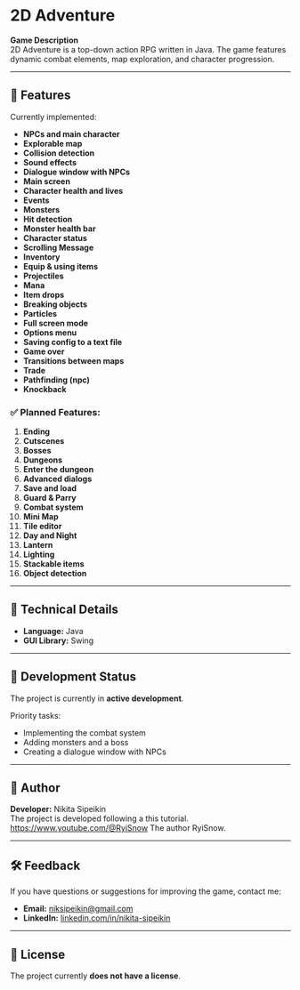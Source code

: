 # 2D Adventure

**Game Description**  
2D Adventure is a top-down action RPG written in Java. The game features dynamic combat elements, map exploration, and character progression.

---

## 🌟 Features
Currently implemented:
- **NPCs and main character**
- **Explorable map**
- **Collision detection**
- **Sound effects**
- **Dialogue window with NPCs**
- **Main screen**
- **Character health and lives**
- **Events**
- **Monsters**
- **Hit detection**
- **Monster health bar**
- **Character status**
- **Scrolling Message**
- **Inventory**
- **Equip & using items**
- **Projectiles**
- **Mana**
- **Item drops**
- **Breaking objects**
- **Particles**
- **Full screen mode**
- **Options menu**
- **Saving config to a text file**
- **Game over**
- **Transitions between maps**
- **Trade**
- **Pathfinding (npc)**
- **Knockback**

### ✅ Planned Features:
1. **Ending**
2. **Cutscenes**
3. **Bosses**
4. **Dungeons**
5. **Enter the dungeon**
6. **Advanced dialogs**
7. **Save and load**
8. **Guard & Parry**
9. **Combat system**
10. **Mini Map**
11. **Tile editor**
12. **Day and Night**
13. **Lantern**
14. **Lighting**
15. **Stackable items**
16. **Object detection**

---

## 🔧 Technical Details
- **Language:** Java
- **GUI Library:** Swing

---

## 📅 Development Status
The project is currently in **active development**.

Priority tasks:
- Implementing the combat system
- Adding monsters and a boss
- Creating a dialogue window with NPCs

---

## 👤 Author
**Developer:** Nikita Sipeikin  
The project is developed following a this tutorial. https://www.youtube.com/@RyiSnow
The author RyiSnow.

---

## 🛠️ Feedback
If you have questions or suggestions for improving the game, contact me:
- **Email:** [niksipeikin@gmail.com](mailto:niksipeikin@gmail.com)
- **LinkedIn:** [linkedin.com/in/nikita-sipeikin](https://linkedin.com/in/nikita-sipeikin)

---

## 📃 License
The project currently **does not have a license**.
